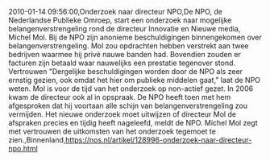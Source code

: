 2010-01-14 09:56:00,Onderzoek naar directeur NPO,De NPO, de Nederlandse Publieke Omroep, start een onderzoek naar mogelijke belangenverstrengeling rond de directeur Innovatie en Nieuwe media, Michel Mol. Bij de NPO zijn anonieme beschuldigingen binnengekomen over belangenverstrengeling. Mol zou opdrachten hebben verstrekt aan twee bedrijven waarmee hij privé nauwe banden had. Bovendien zouden er facturen zijn betaald waar nauwelijks een prestatie tegenover stond. Vertrouwen "Dergelijke beschuldigingen worden door de NPO als zeer ernstig gezien, ook omdat het hier om publieke middelen gaat," laat de NPO weten. Mol is voor de tijd van het onderzoek op non-actief gezet. In 2006 kwam de directeur ook al in opspraak. De NPO heeft toen met hem afgesproken dat hij voortaan alle schijn van belangenverstrengeling zou vermijden. Het nieuwe onderzoek moet uitwijzen of directeur Mol de afspraken precies en tijdig heeft nageleefd, meldt de NPO. Michel Mol zegt met vertrouwen de uitkomsten van het onderzoek tegemoet te zien.,Binnenland,https://nos.nl/artikel/128996-onderzoek-naar-directeur-npo.html